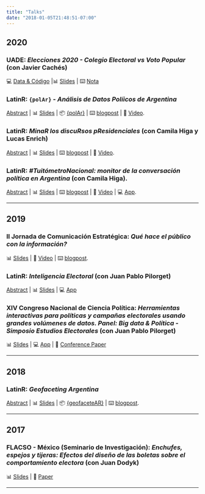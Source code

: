 ```yaml
---
title: "Talks"
date: "2018-01-05T21:48:51-07:00" 
---
```


## 2020


 ### **UADE**: *Elecciones 2020 - Colegio Electoral vs Voto Popular*  (con Javier Cachés)


💻 [Data & Código](https://github.com/TuQmano/popular_vote/) |📊 [Slides](https://www.tuqmano.com/talks/popular_vote#1) | ⌨️ [Nota](https://github.com/TuQmano/popular_vote/)


 ### **LatinR**: `{polAr}` - *Análisis de Datos Políicos de Argentina* 

[Abstract](https://github.com/TuQmano/latinr2020/blob/master/rmd/polAr/polar.pdf) | 📊 [Slides](https://www.tuqmano.com/slides/polar_slides.html#1) |  📦 [{polAr}](https://electorarg.github.io/polAr/) | ⌨️ [blogpost](https://www.tuqmano.com/2020/05/22/empaquetar/) | 📼 [Video](https://www.youtube.com/watch?v=V4xqUh6KCZs&list=PL9-E3cL2KgKkxsS3dkaFTvmh24kPpkE--&index=3).



 ### **LatinR**: *MinaR los discuRsos pResidenciales* (con Camila Higa y Lucas Enrich) 

[Abstract](https://github.com/TuQmano/latinr2020/blob/master/rmd/discursos/discursos_presidenciales.pdf) | 📊 [Slides](https://github.com/TuQmano/latinr2020/blob/master/slides/discursos/minar_los_discursos.pdf) | ⌨️ [blogpost](https://www.tuqmano.com/2020/03/11/los-discursos-de-les-presidentes/) | 📼 [Video](https://www.youtube.com/watch?v=IZfNr_N7ylw&list=PL9-E3cL2KgKlNKVfiwHoGR3pHpg7x8Uzt&index=2).



 ### **LatinR**: _#TuitómetroNacional: monitor de la conversación política en Argentina_ (con Camila Higa). 


[Abstract](https://github.com/TuQmano/latinr2020/blob/master/rmd/tuitometro/tuitometro.pdf) | 📊 [Slides](https://github.com/TuQmano/latinr2020/blob/master/slides/tuitometro/tuitometro.pdf) | ⌨️ [blogpost](https://www.tuqmano.com/2019/12/20/congreso-2-0-politicos-argentinos-en-twitter/) | 📼 [Video](https://www.youtube.com/watch?v=fNMwoLJ1iXQ&list=PL9-E3cL2KgKnixQ0u36DgCsGvOkOIo5D1) | 💻 [App](http://tuitometro.mentacomunicacion.com.ar/).




---

## 2019

### **II Jornada de Comunicación Estratégica**: *Qué hace el público con la información?* 

📊 [Slides](https://docs.google.com/presentation/d/1G7WvEvOkHzXrOomiks8ahCegBrIQXtxCtxOA9VpXmxM/edit#slide=id.p) | 📼 [Video](https://youtu.be/Hga7rjnkLQA?t=1075) | ⌨️ [blogpost](https://www.tuqmano.com/2019/11/11/interacciones-en-twitter/).



### **LatinR**: *Inteligencia Electoral*  (con Juan Pablo Pilorget) 

[Abstract](https://github.com/LatinR/presentaciones-LatinR2019/blob/master/presentaciones/LatinR2019_paper_15.pdf) | 📊 [Slides](https://docs.google.com/presentation/d/1e78jzqMum2vjT-vQTrhoWJrroPLi8EgMPBXjoKJ7acA/edit#slide=id.p) | 💻 [App](http://inteligenciaelectoral.mentacomunicacion.com.ar/) 

### **XIV Congreso Nacional de Ciencia Política**: *Herramientas interactivas para políticas y campañas electorales usando grandes volúmenes de datos. Panel: Big data & Política - Simposio Estudios Electorales* (con Juan Pablo Pilorget)  

📊 [Slides](https://www.researchgate.net/publication/334573215) | 💻 [App](http://socioeconomico.mentacomunicacion.com.ar/) | 📝 [Conference Paper](https://www.researchgate.net/publication/334572755) 


---

## 2018

### **LatinR**: *Geofaceting Argentina* 

[Abstract](https://github.com/TuQmano/geofacet_ARG/blob/master/.LatinR/Geofaceting_Argentina_RuizNicolini.pdf) | 📊 [Slides](https://www.researchgate.net/publication/327382101_Geofaceting_Argentina_LatinR_2018) | 📦 [{geofaceteAR}](https://electorarg.github.io/geofaceteAR/) | ⌨️ [blogpost](https://www.tuqmano.com/2020/05/22/empaquetar/).

---

## 2017

### **FLACSO - México (Seminario de Investigación)**: *Enchufes, espejos y tijeras: Efectos del diseño de las boletas sobre el comportamiento electora* (con Juan Dodyk)

📊 [Slides](https://www.researchgate.net/publication/322642019) | 📝 [Paper](https://www.researchgate.net/publication/322663247)



---
